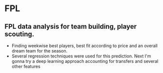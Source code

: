 # FPL
## FPL data analysis for team building, player scouting.
- Finding weekwise best players, best fit according to price and an overall dream team for the season.
- Several regression techniques were used for this prediction. Next I'm gonna try a deep learning approach accounting for transfers and several other features
